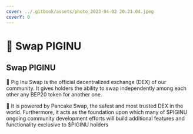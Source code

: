 ```yaml
---
cover: ../.gitbook/assets/photo_2023-04-02 20.21.04.jpeg
coverY: 0
---
```


# 🐽 Swap PIGINU

## Swap PIGINU

🐷 Pig Inu Swap is the official decentralized exchange (DEX) of our community. It gives holders the ability to swap independently among each other any BEP20 token for another one.

🐷 It is powered by Pancake Swap, the safest and most trusted DEX in the world. Furthermore, it acts as the foundation upon which many of $PIGINU ongoing community development efforts will build additional features and functionality exclusive to $PIGINU holders

<figure><img src="../.gitbook/assets/Captura de Tela 2023-04-02 às 19.02.28.png" alt=""><figcaption></figcaption></figure>

